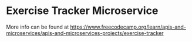 # Exercise Tracker Microservice

More info can be found at https://www.freecodecamp.org/learn/apis-and-microservices/apis-and-microservices-projects/exercise-tracker
